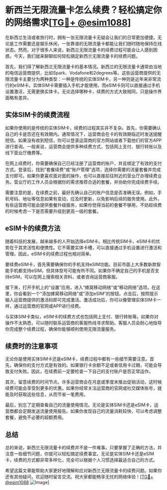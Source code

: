 # 新西兰无限流量卡怎么续费？轻松搞定你的网络需求[[TG💪+ @esim1088](https://t.me/s/esim1088)]

在新西兰生活或者旅行时，拥有一张无限流量卡无疑会让我们的日常更加便捷。无论是工作需要还是娱乐休闲，一张靠谱的无限流量卡都能让我们随时随地保持在线状态。然而，对于很多人来说，新西兰无限流量卡的续费过程可能会让人感到困惑。今天，我们就来聊聊如何轻松搞定新西兰无限流量卡的续费问题。

首先，我们得了解新西兰无限流量卡的基本情况。新西兰的无限流量卡通常由当地的电信运营商提供，比如Spark、Vodafone和2degrees等。这些运营商提供的无限流量卡主要分为两种类型：一种是传统的实体SIM卡，另一种则是近年来非常流行的eSIM卡。实体SIM卡需要插入手机才能使用，而eSIM卡则可以直接通过手机设置激活，无需更换实体卡。无论选择哪种卡，续费的方式大致相同，只是操作界面略有差异。

## 实体SIM卡的续费流程

如果你使用的是传统的实体SIM卡，续费的过程其实并不复杂。首先，你需要确认自己的卡是否还在有效期内。通常情况下，运营商会在卡的有效期临近时发送提醒短信。如果没有收到短信，你可以登录运营商的官方网站或者下载他们的官方APP进行查询。一般来说，运营商会提供多种续费方式，包括网上支付、银行转账以及线下营业厅缴费等。

在网上续费时，你需要确保自己已经注册了运营商的账户，并且绑定了有效的支付方式。登录后，找到“套餐续费”或“账户管理”选项，选择你需要的流量套餐并完成支付即可。如果你更喜欢面对面的操作，也可以直接前往附近的营业厅办理续费业务。营业厅的工作人员会根据你的需求推荐合适的套餐，并协助你完成续费手续。

需要注意的是，在续费之前，最好先确认自己的账户信息是否准确无误。例如，手机号码、地址等信息如果有变动，应及时更新，以免影响后续的服务使用。此外，有些运营商可能会提供套餐升级服务，如果你觉得当前的套餐不够用，不妨趁续费的时候考虑一下是否需要升级到更高一级的套餐。

## eSIM卡的续费方法

随着科技的发展，越来越多的人开始选择eSIM卡。相比传统SIM卡，eSIM卡的优势在于其灵活性和便携性。它不需要实体卡槽，可以直接通过手机设置进行激活和管理。因此，eSIM卡的续费过程也相对简单。

要续费eSIM卡，首先需要确保你的手机支持eSIM功能。目前市面上大多数新款智能手机都支持eSIM，但具体型号可能有所不同。如果你不确定自己的手机是否支持eSIM，可以在网上搜索相关资料，或者咨询运营商客服。

接下来，打开手机上的“设置”应用，进入“蜂窝移动网络”或“移动网络”选项。在这里，你会看到一个“添加蜂窝移动网络”或“添加eSIM”的按钮。点击后，按照提示输入运营商提供的激活码即可完成激活。激活成功后，你可以像管理实体SIM卡一样，通过运营商的官网或APP进行续费。

与实体SIM卡类似，eSIM卡的续费方式也包括网上支付、银行转账等。如果你对操作不太熟悉，可以随时联系运营商的客服热线寻求帮助。客服人员会耐心地指导你完成整个续费过程，确保你能够顺利使用无限流量服务。

## 续费时的注意事项

无论你是使用实体SIM卡还是eSIM卡，续费过程中都有一些细节需要注意。首先，确保你的支付方式是有效的。如果银行卡余额不足或者信用卡过期，可能会导致支付失败。因此，在续费前一定要检查一下自己的支付账户是否正常运作。

其次，留意续费的时间节点。许多运营商会在月底或季度末推出促销活动，这时候续费可能会享受到更多的优惠。如果你经常关注运营商的官网或社交媒体账号，就能及时获取这些信息，从而节省一笔费用。

最后，别忘了定期查看自己的流量使用情况。无论是实体SIM卡还是eSIM卡，运营商都会定期发送流量使用报告。如果你发现自己的流量消耗较快，可以考虑调整套餐，避免不必要的超额费用。

## 总结

总的来说，新西兰无限流量卡的续费并不是一件难事。只要掌握了正确的方法，并注意一些细节问题，你就可以轻松搞定续费事宜。无论是实体SIM卡还是eSIM卡，续费的方式都非常多样化，完全可以根据个人习惯选择最适合自己的方式。

希望这篇文章能帮助大家更好地理解和应对新西兰无限流量卡的续费问题。如果你还有其他疑问，欢迎随时留言交流。祝大家都能畅享无忧的网络体验！[[TG💪+ @esim1088](https://t.me/s/esim1088) ![Image](https://i.postimg.cc/4NQfJmqS/Snipaste-2025-05-13-00-14-12.png)]